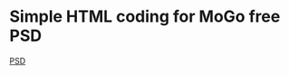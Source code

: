 # Simple HTML coding for MoGo free PSD

[PSD](https://freebiesbug.com/psd-freebies/mogo-free-one-page-psd-template/)
